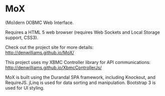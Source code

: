 # MoX

(Mo)dern (X)BMC Web Interface.

Requires a HTML 5 web browser (requires Web Sockets and Local Storage support, CSS3).

Check out the project site for more details: http://denwilliams.github.io/MoX/

This project uses my XBMC Controller library for API communications: http://denwilliams.github.io/XbmcControllerJs/

MoX is built using the Durandal SPA framework, including Knockout, and RequireJS. jLinq is used for data sorting and manipulation. Bootstrap 3 is used for UI styling.